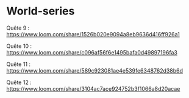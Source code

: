 # World-series

Quête 9 :
https://www.loom.com/share/1526b020e9094a8eb9636d416ff926a1

Quête 10 :
https://www.loom.com/share/c096af56f6e1495bafa0d49897196fa3

Quête 11 :
https://www.loom.com/share/589c923081ae4e539fe6348762d38b6d

Quête 12 :
https://www.loom.com/share/3104ac7ace924752b3f1066a8d20acae

